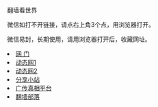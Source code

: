 翻墙看世界

微信如打不开链接，请点右上角3个点，用浏览器打开。

微信易封，长期使用，请用浏览器打开后，收藏网址。	
</div>
<li><a href="https://github.com/ogate2/ogate"   title="" target="_blank" class="style1">网      门</a></li>
<li><a  href="https://github.com/hao369/a/wiki/jyg" title="" target="_blank" class="style1">动态网1</a></li>
<li><a  href="https://github.com/cunzhen99/free99/blob/master/README.md" title="" target="_blank" class="style1">动态网2</a></li>
<li><a  href="https://github.com/tv365/tv365/blob/master/README.md" title="" target="_blank" class="style1">分享小站</a></li>
<li><a href="https://github.com/bannedbook/fanqiang/wiki?test=&from=message&isappinstalled=0"   title="" target="_blank" class="style1">广传真相平台</a></li>
<li><a href="https://github.com/osurf/osurf/blob/master/README.md?test=&from=message&isappinstalled=0"   title="" target="_blank" class="style1">翻墙部落</a></li>

